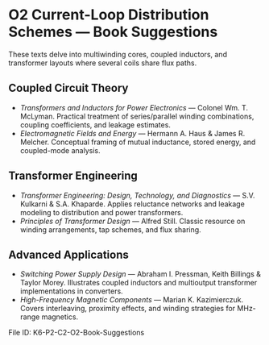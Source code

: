 # O2 Current-Loop Distribution Schemes — Book Suggestions

These texts delve into multiwinding cores, coupled inductors, and transformer layouts where several coils share flux paths.

## Coupled Circuit Theory
- *Transformers and Inductors for Power Electronics* — Colonel Wm. T. McLyman. Practical treatment of series/parallel winding combinations, coupling coefficients, and leakage estimates.
- *Electromagnetic Fields and Energy* — Hermann A. Haus & James R. Melcher. Conceptual framing of mutual inductance, stored energy, and coupled-mode analysis.

## Transformer Engineering
- *Transformer Engineering: Design, Technology, and Diagnostics* — S.V. Kulkarni & S.A. Khaparde. Applies reluctance networks and leakage modeling to distribution and power transformers.
- *Principles of Transformer Design* — Alfred Still. Classic resource on winding arrangements, tap schemes, and flux sharing.

## Advanced Applications
- *Switching Power Supply Design* — Abraham I. Pressman, Keith Billings & Taylor Morey. Illustrates coupled inductors and multioutput transformer implementations in converters.
- *High-Frequency Magnetic Components* — Marian K. Kazimierczuk. Covers interleaving, proximity effects, and winding strategies for MHz-range magnetics.

File ID: K6-P2-C2-O2-Book-Suggestions
